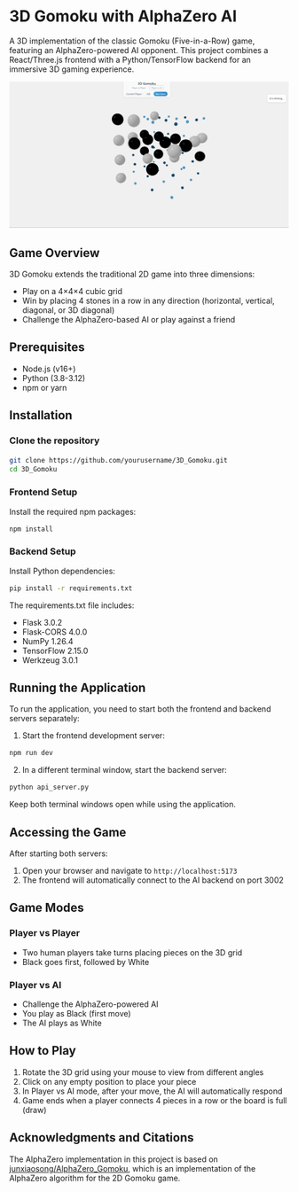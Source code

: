 # 3D Gomoku with AlphaZero AI

A 3D implementation of the classic Gomoku (Five-in-a-Row) game, featuring an AlphaZero-powered AI opponent. This project combines a React/Three.js frontend with a Python/TensorFlow backend for an immersive 3D gaming experience.

![3D Gomoku Game](./public/game_preview.png)

## Game Overview

3D Gomoku extends the traditional 2D game into three dimensions:
- Play on a 4×4×4 cubic grid
- Win by placing 4 stones in a row in any direction (horizontal, vertical, diagonal, or 3D diagonal)
- Challenge the AlphaZero-based AI or play against a friend

## Prerequisites

- Node.js (v16+)
- Python (3.8-3.12)
- npm or yarn

## Installation

### Clone the repository

```bash
git clone https://github.com/yourusername/3D_Gomoku.git
cd 3D_Gomoku
```

### Frontend Setup

Install the required npm packages:

```bash
npm install
```

### Backend Setup

Install Python dependencies:

```bash
pip install -r requirements.txt
```

The requirements.txt file includes:
- Flask 3.0.2
- Flask-CORS 4.0.0
- NumPy 1.26.4
- TensorFlow 2.15.0
- Werkzeug 3.0.1

## Running the Application

To run the application, you need to start both the frontend and backend servers separately:

1. Start the frontend development server:

```bash
npm run dev
```

2. In a different terminal window, start the backend server:

```bash
python api_server.py
```

Keep both terminal windows open while using the application.

## Accessing the Game

After starting both servers:
1. Open your browser and navigate to `http://localhost:5173`
2. The frontend will automatically connect to the AI backend on port 3002

## Game Modes

### Player vs Player
- Two human players take turns placing pieces on the 3D grid
- Black goes first, followed by White

### Player vs AI
- Challenge the AlphaZero-powered AI
- You play as Black (first move)
- The AI plays as White

## How to Play

1. Rotate the 3D grid using your mouse to view from different angles
2. Click on any empty position to place your piece
3. In Player vs AI mode, after your move, the AI will automatically respond
4. Game ends when a player connects 4 pieces in a row or the board is full (draw)



## Acknowledgments and Citations

The AlphaZero implementation in this project is based on [junxiaosong/AlphaZero_Gomoku](https://github.com/junxiaosong/AlphaZero_Gomoku), which is an implementation of the AlphaZero algorithm for the 2D Gomoku game. 